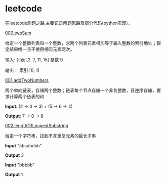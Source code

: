 leetcode
========

在leetcode刷题之路,主要记录解题思路及部分代码(python实现)。

[000.twoSum](https://github.com/tigeroses/leetcode/blob/master/000.twoSum/README.md)

给定一个整数列表和一个整数，求两个列表元素相加等于输入整数的索引地址；假定结果唯一且不使用相同元素两次。

输入:
列表 [2, 7, 11, 15]
整数 9

输出：
索引 [0, 1]

[001.addTwoNumbers](https://github.com/tigeroses/leetcode/blob/master/001.addTwoNumbers/README.md)

两个单向链表，存储两个整数；链表每个节点存储一个非负整数，且逆序存储，要求计算两个链表的和

**Input**: (2 -> 4 -> 3) + (5 -> 6 -> 4)

**Output**: 7 -> 0 -> 8

[002.lengthOfLongestSubstring](https://github.com/tigeroses/leetcode/blob/master/002.lengthOfLongestSubstring/README.md)

给定一个字符串，找到不含重复元素的最长子串

**Input** "abcabcbb"

**Output** 3

**Input** "bbbbb"

**Output** 1

